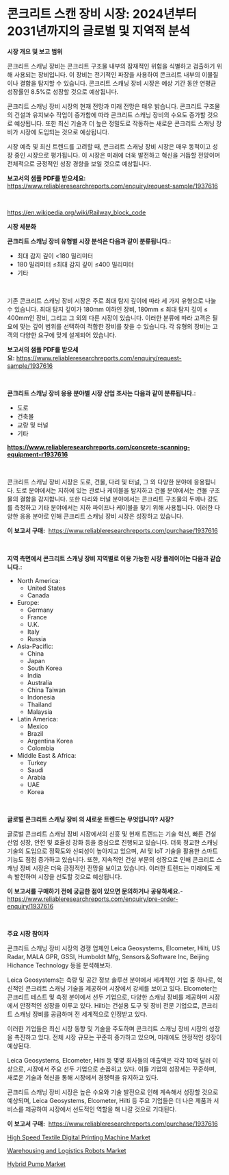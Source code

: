<p><h1>콘크리트 스캔 장비 시장: 2024년부터 2031년까지의 글로벌 및 지역적 분석</h1></p><p><strong>시장 개요 및 보고 범위</strong></p>
<p><p>콘크리트 스캐닝 장비는 콘크리트 구조물 내부의 잠재적인 위험을 식별하고 검출하기 위해 사용되는 장비입니다. 이 장비는 전기적인 파장을 사용하여 콘크리트 내부의 이물질이나 결함을 탐지할 수 있습니다. 콘크리트 스캐닝 장비 시장은 예상 기간 동안 연평균 성장률인 8.5%로 성장할 것으로 예상됩니다.</p><p>콘크리트 스캐닝 장비 시장의 현재 전망과 미래 전망은 매우 밝습니다. 콘크리트 구조물의 건설과 유지보수 작업이 증가함에 따라 콘크리트 스캐닝 장비의 수요도 증가할 것으로 예상됩니다. 또한 최신 기술과 더 높은 정밀도로 작동하는 새로운 콘크리트 스캐닝 장비가 시장에 도입되는 것으로 예상됩니다.</p><p>시장 예측 및 최신 트렌드를 고려할 때, 콘크리트 스캐닝 장비 시장은 매우 동적이고 성장 중인 시장으로 평가됩니다. 이 시장은 미래에 더욱 발전하고 혁신을 거듭할 전망이며 전체적으로 긍정적인 성장 경향을 보일 것으로 예상됩니다.</p></p>
<p><strong>보고서의 샘플 PDF를 받으세요:</strong> <a href="https://www.reliableresearchreports.com/enquiry/request-sample/1937616">https://www.reliableresearchreports.com/enquiry/request-sample/1937616</a></p>
<p>&nbsp;</p>
<p><a href="https://en.wikipedia.org/wiki/Railway_block_code">https://en.wikipedia.org/wiki/Railway_block_code</a></p>
<p><strong>시장 세분화</strong></p>
<p><strong>콘크리트 스캐닝 장비 유형별 시장 분석은 다음과 같이 분류됩니다.:</strong></p>
<p><ul><li>최대 감지 깊이 <180 밀리미터</li><li>180 밀리미터 ≤최대 감지 깊이 ≤400 밀리미터</li><li>기타</li></ul></p>
<p>&nbsp;</p>
<p><p>기존 콘크리트 스캐닝 장비 시장은 주로 최대 탐지 깊이에 따라 세 가지 유형으로 나눌 수 있습니다. 최대 탐지 깊이가 180mm 이하인 장비, 180mm ≤ 최대 탐지 깊이 ≤ 400mm인 장비, 그리고 그 외의 다른 시장이 있습니다. 이러한 분류에 따라 고객은 필요에 맞는 깊이 범위를 선택하여 적합한 장비를 찾을 수 있습니다. 각 유형의 장비는 고객의 다양한 요구에 맞게 설계되어 있습니다.</p></p>
<p><strong>보고서의 샘플 PDF를 받으세요:</strong>&nbsp;<a href="https://www.reliableresearchreports.com/enquiry/request-sample/1937616">https://www.reliableresearchreports.com/enquiry/request-sample/1937616</a></p>
<p>&nbsp;</p>
<p><strong> 콘크리트 스캐닝 장비 응용 분야별 시장 산업 조사는 다음과 같이 분류됩니다.:</strong></p>
<p><ul><li>도로</li><li>건축물</li><li>교량 및 터널</li><li>기타</li></ul></p>
<p><strong><a href="https://www.reliableresearchreports.com/concrete-scanning-equipment-r1937616">https://www.reliableresearchreports.com/concrete-scanning-equipment-r1937616</a></strong></p>
<p>&nbsp;</p>
<p><p>콘크리트 스캐닝 장비 시장은 도로, 건물, 다리 및 터널, 그 외 다양한 분야에 응용됩니다. 도로 분야에서는 지하에 있는 관로나 케이블을 탐지하고 건물 분야에서는 건물 구조물의 결함을 감지합니다. 또한 다리와 터널 분야에서는 콘크리트 구조물의 두께나 강도를 측정하고 기타 분야에서는 지하 파이프나 케이블을 찾기 위해 사용됩니다. 이러한 다양한 응용 분야로 인해 콘크리트 스캐닝 장비 시장은 성장하고 있습니다.</p></p>
<p><strong>이 보고서 구매:</strong>&nbsp; <a href="https://www.reliableresearchreports.com/purchase/1937616">https://www.reliableresearchreports.com/purchase/1937616</a></p>
<p>&nbsp;</p>
<p><strong>지역 측면에서 콘크리트 스캐닝 장비 지역별로 이용 가능한 시장 플레이어는 다음과 같습니다.:</strong></p>
<p><ul>
    <li>
        North America:
        <ul>
            <li>United States</li>
            <li>Canada</li>
        </ul>
    </li>
    <li>
        Europe:
        <ul>
            <li>Germany</li>
            <li>France</li>
            <li>U.K.</li>
            <li>Italy</li>
            <li>Russia</li>
        </ul>
    </li>
    <li>
        Asia-Pacific:
        <ul>
            <li>China</li>
            <li>Japan</li>
            <li>South Korea</li>
            <li>India</li>
            <li>Australia</li>
            <li>China Taiwan</li>
            <li>Indonesia</li>
            <li>Thailand</li>
            <li>Malaysia</li>
        </ul>
    </li>
    <li>
        Latin America:
        <ul>
            <li>Mexico</li>
            <li>Brazil</li>
            <li>Argentina Korea</li>
            <li>Colombia</li>
        </ul>
    </li>
    <li>
        Middle East & Africa:
        <ul>
            <li>Turkey</li>
            <li>Saudi</li>
            <li>Arabia</li>
            <li>UAE</li>
            <li>Korea</li>
        </ul>
    </li>
    </ul></p>
<p>&nbsp;</p>
<p><strong>글로벌 콘크리트 스캐닝 장비 의 새로운 트렌드는 무엇입니까? 시장?</strong></p>
<p><p>글로벌 콘크리트 스캐닝 장비 시장에서의 신흥 및 현재 트렌드는 기술 혁신, 빠른 건설 산업 성장, 안전 및 효율성 강화 등을 중심으로 진행되고 있습니다. 더욱 정교한 스캐닝 기술의 도입으로 정확도와 신뢰성이 높아지고 있으며, AI 및 IoT 기술을 활용한 스마트 기능도 점점 증가하고 있습니다. 또한, 지속적인 건설 부문의 성장으로 인해 콘크리트 스캐닝 장비 시장은 더욱 긍정적인 전망을 보이고 있습니다. 이러한 트렌드는 미래에도 계속 발전하며 시장을 선도할 것으로 예상됩니다.</p></p>
<p><strong>이 보고서를 구매하기 전에 궁금한 점이 있으면 문의하거나 공유하세요.</strong>- <a href="https://www.reliableresearchreports.com/enquiry/pre-order-enquiry/1937616">https://www.reliableresearchreports.com/enquiry/pre-order-enquiry/1937616</a></p>
<p>&nbsp;</p>
<p><strong>주요 시장 참여자</strong></p>
<p><p>콘크리트 스캐닝 장비 시장의 경쟁 업체인 Leica Geosystems, Elcometer, Hilti, US Radar, MALA GPR, GSSI, Humboldt Mfg, Sensors＆Software Inc, Beijing Hichance Technology 등을 분석해보자. </p><p>Leica Geosystems는 측량 및 공간 정보 솔루션 분야에서 세계적인 기업 중 하나로, 혁신적인 콘크리트 스캐닝 기술을 제공하며 시장에서 강세를 보이고 있다. Elcometer는 콘크리트 테스트 및 측정 분야에서 선두 기업으로, 다양한 스캐닝 장비를 제공하며 시장에서 안정적인 성장을 이루고 있다. Hilti는 건설용 도구 및 장비 전문 기업으로, 콘크리트 스캐닝 장비를 공급하며 전 세계적으로 인정받고 있다.</p><p>이러한 기업들은 최신 시장 동향 및 기술을 주도하며 콘크리트 스캐닝 장비 시장의 성장을 촉진하고 있다. 전체 시장 규모는 꾸준히 증가하고 있으며, 미래에도 안정적인 성장이 예상된다. </p><p>Leica Geosystems, Elcometer, Hilti 등 몇몇 회사들의 매출액은 각각 10억 달러 이상으로, 시장에서 주요 선두 기업으로 손꼽히고 있다. 이들 기업의 성장세는 꾸준하며, 새로운 기술과 혁신을 통해 시장에서 경쟁력을 유지하고 있다. </p><p>콘크리트 스캐닝 장비 시장은 높은 수요와 기술 발전으로 인해 계속해서 성장할 것으로 예상되며, Leica Geosystems, Elcometer, Hilti 등 주요 기업들은 더 나은 제품과 서비스를 제공하여 시장에서 선도적인 역할을 해 나갈 것으로 기대된다.</p></p>
<p><strong>이 보고서 구매:</strong>&nbsp;&nbsp;<a href="https://www.reliableresearchreports.com/purchase/1937616">https://www.reliableresearchreports.com/purchase/1937616</a></p>
<p><p><a href="https://github.com/temeroso029/Market-Research-Report-List-1/blob/main/high-speed-textile-digital-printing-machine-market.md">High Speed Textile Digital Printing Machine Market</a></p><p><a href="https://github.com/lairestrong/Market-Research-Report-List-1/blob/main/warehousing-and-logistics-robots-market.md">Warehousing and Logistics Robots Market</a></p><p><a href="https://issuu.com/reportprime-2/docs/hybrid-pump-market-size-2030.pptx">Hybrid Pump Market</a></p></p>